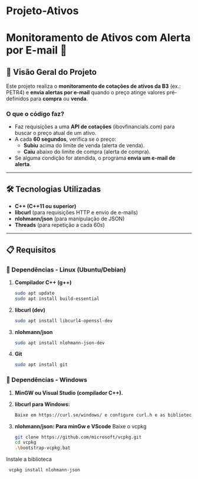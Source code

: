 # Projeto-Ativos
# Monitoramento de Ativos com Alerta por E-mail 🚀

## 📌 Visão Geral do Projeto
Este projeto realiza o **monitoramento de cotações de ativos da B3** (ex.: PETR4) e **envia alertas por e-mail** quando o preço atinge valores pré-definidos para **compra** ou **venda**.

### O que o código faz?
- Faz requisições a uma **API de cotações** (ibovfinancials.com) para buscar o preço atual de um ativo.
- A cada **60 segundos**, verifica se o preço:
  - **Subiu** acima do limite de venda (alerta de venda).
  - **Caiu** abaixo do limite de compra (alerta de compra).
- Se alguma condição for atendida, o programa **envia um e-mail de alerta**.

---

## 🛠️ Tecnologias Utilizadas
- **C++ (C++11 ou superior)**
- **libcurl** (para requisições HTTP e envio de e-mails)
- **nlohmann/json** (para manipulação de JSON)
- **Threads** (para repetição a cada 60s)

---

## 📋 Requisitos

### 🔧 Dependências - **Linux (Ubuntu/Debian)**
1. **Compilador C++ (g++)**  
   ```bash
   sudo apt update
   sudo apt install build-essential

2. **libcurl (dev)**
   ```bash
   sudo apt install libcurl4-openssl-dev

3. **nlohmann/json**
   ```bash
   sudo apt install nlohmann-json-dev

4. **Git**
   ```bash
   sudo apt install git

### 🔧 Dependências - **Windows**
1. **MinGW ou Visual Studio (compilador C++).**

2. **libcurl para Windows:**
   ```bash
   Baixe em https://curl.se/windows/ e configure curl.h e as bibliotecas (.lib/.dll).
   
3. **nlohmann/json: Para minGw e VScode**
   Baixe o vcpkg 
   ```bash
   git clone https://github.com/microsoft/vcpkg.git
   cd vcpkg
   .\bootstrap-vcpkg.bat

  Instale a biblioteca
   ```bash
    vcpkg install nlohmann-json

